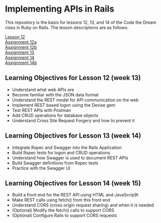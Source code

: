 # Implementing APIs in Rails

This repository is the basis for lessons 12, 13, and 14 of the Code the Dream class in Ruby on Rails.  The lesson descriptions are as follows:

[Lesson 12](/lessons/Lesson-12-Building-an-API.md)  
[Assignment 12a](/lessons/Assignment-12a-REST-Introduction-and-Authentication.md)  
[Assignment 12b](/lessons/Assignment-12b-More-REST-APIs-md)  
[Assignment 13](/lessons/Assignment-13-Documenting-REST-APIs-with-Swagger.md)  
[Assignment 14](/lessons/Assignment-14-Calling-REST-from-JavaScript.md)  
[Assignment 14b](/lessons/Assignment-14b-Support-for-CORS.md) 

## Learning Objectives for Lesson 12 (week 13)

- Understand what web APIs are
- Become familiar with the JSON data format
- Understand the REST model for API communication on the web
- Implement REST based logon using the Devise gem
- Test REST APIs with Postman
- Add CRUD operations for database objects
- Understand Cross Site Request Forgery and how to prevent it

## Learning Objectives for Lesson 13 (week 14)

- Integrate Rspec and Swagger into the Rails Application
- Build Rspec tests for logon and CRUD operations
- Understand how Swagger is used to document REST APIs
- Build Swagger definitions from Rspec tests
- Practice with the Swagger UI

## Learning Objectives for Lesson 14 (week 15)

- Build a front end for the REST API using HTML and JavaScrip9t
- Make REST calls using fetch() from this front end
- Understand CORS (cross origin request sharing) and when it is needed
- (Optional) Modify the fetch() calls to support CORS
- (Optional) Configure Rails to support CORS requests

